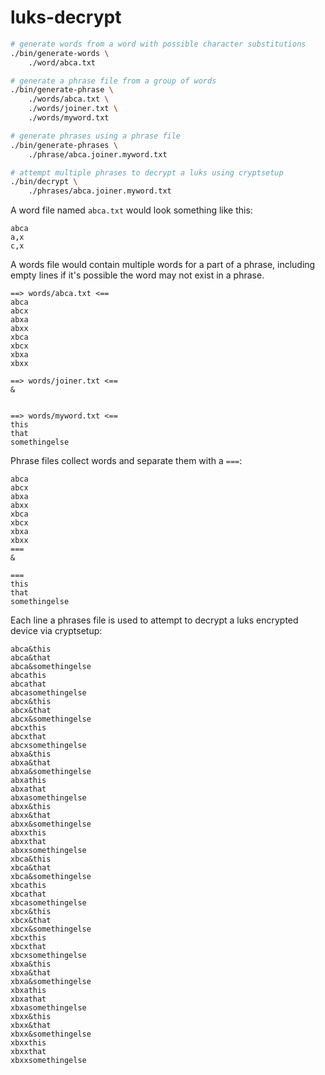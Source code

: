 # luks-decrypt

```bash
# generate words from a word with possible character substitutions
./bin/generate-words \
    ./word/abca.txt

# generate a phrase file from a group of words
./bin/generate-phrase \
    ./words/abca.txt \
    ./words/joiner.txt \
    ./words/myword.txt

# generate phrases using a phrase file
./bin/generate-phrases \
    ./phrase/abca.joiner.myword.txt

# attempt multiple phrases to decrypt a luks using cryptsetup
./bin/decrypt \
    ./phrases/abca.joiner.myword.txt
```

A word file named `abca.txt` would look something like this:

```
abca
a,x
c,x
```

A words file would contain multiple words for a part of a phrase, including empty lines if it's possible the word may not exist in a phrase.

```
==> words/abca.txt <==
abca
abcx
abxa
abxx
xbca
xbcx
xbxa
xbxx

==> words/joiner.txt <==
&


==> words/myword.txt <==
this
that
somethingelse
```

Phrase files collect words and separate them with a `===`:

```
abca
abcx
abxa
abxx
xbca
xbcx
xbxa
xbxx
===
&

===
this
that
somethingelse
```

Each line a phrases file is used to attempt to decrypt a luks encrypted device via cryptsetup:

```
abca&this
abca&that
abca&somethingelse
abcathis
abcathat
abcasomethingelse
abcx&this
abcx&that
abcx&somethingelse
abcxthis
abcxthat
abcxsomethingelse
abxa&this
abxa&that
abxa&somethingelse
abxathis
abxathat
abxasomethingelse
abxx&this
abxx&that
abxx&somethingelse
abxxthis
abxxthat
abxxsomethingelse
xbca&this
xbca&that
xbca&somethingelse
xbcathis
xbcathat
xbcasomethingelse
xbcx&this
xbcx&that
xbcx&somethingelse
xbcxthis
xbcxthat
xbcxsomethingelse
xbxa&this
xbxa&that
xbxa&somethingelse
xbxathis
xbxathat
xbxasomethingelse
xbxx&this
xbxx&that
xbxx&somethingelse
xbxxthis
xbxxthat
xbxxsomethingelse
```